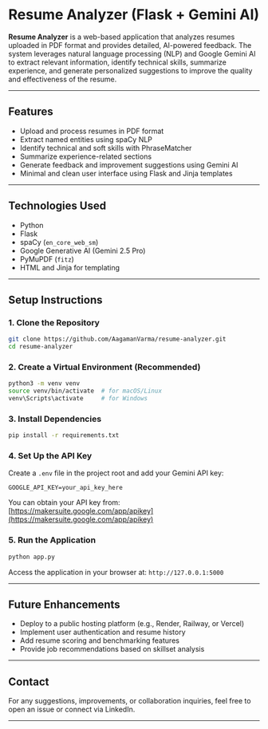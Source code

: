  # Resume Analyzer (Flask + Gemini AI)

**Resume Analyzer** is a web-based application that analyzes resumes uploaded in PDF format and provides detailed, AI-powered feedback. The system leverages natural language processing (NLP) and Google Gemini AI to extract relevant information, identify technical skills, summarize experience, and generate personalized suggestions to improve the quality and effectiveness of the resume.

---

## Features

* Upload and process resumes in PDF format
* Extract named entities using spaCy NLP
* Identify technical and soft skills with PhraseMatcher
* Summarize experience-related sections
* Generate feedback and improvement suggestions using Gemini AI
* Minimal and clean user interface using Flask and Jinja templates

---

## Technologies Used

* Python
* Flask
* spaCy (`en_core_web_sm`)
* Google Generative AI (Gemini 2.5 Pro)
* PyMuPDF (`fitz`)
* HTML and Jinja for templating

---

## Setup Instructions

### 1. Clone the Repository

```bash
git clone https://github.com/AagamanVarma/resume-analyzer.git
cd resume-analyzer
```

### 2. Create a Virtual Environment (Recommended)

```bash
python3 -m venv venv
source venv/bin/activate  # for macOS/Linux
venv\Scripts\activate     # for Windows
```

### 3. Install Dependencies

```bash
pip install -r requirements.txt
```


### 4. Set Up the API Key

Create a `.env` file in the project root and add your Gemini API key:

```
GOOGLE_API_KEY=your_api_key_here
```

You can obtain your API key from: [https://makersuite.google.com/app/apikey](https://makersuite.google.com/app/apikey)

### 5. Run the Application

```bash
python app.py
```

Access the application in your browser at: `http://127.0.0.1:5000`

---

 
## Future Enhancements

* Deploy to a public hosting platform (e.g., Render, Railway, or Vercel)
* Implement user authentication and resume history
* Add resume scoring and benchmarking features
* Provide job recommendations based on skillset analysis

---

## Contact

For any suggestions, improvements, or collaboration inquiries, feel free to open an issue or connect via LinkedIn.

---

